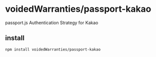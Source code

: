# voidedWarranties/passport-kakao
passport.js Authentication Strategy for Kakao

## install
```sh
npm install voidedWarranties/passport-kakao
```